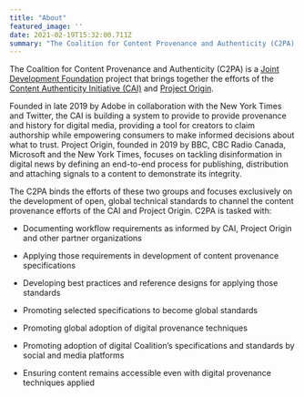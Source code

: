 ```yaml
---
title: "About"
featured_image: ''
date: 2021-02-19T15:32:00.711Z
summary: "The Coalition for Content Provenance and Authenticity (C2PA) is a [Joint Development Foundation](https://www.jointdevelopment.org/) project that brings together the efforts of the [Content Authenticity Initiative (CAI)](https://contentauthenticity.org/) and [Project Origin](https://www.originproject.info/)."
---
```

The Coalition for Content Provenance and Authenticity (C2PA) is a [Joint Development Foundation](https://www.jointdevelopment.org/) project that brings together the efforts of the [Content Authenticity Initiative (CAI)](https://contentauthenticity.org/) and [Project Origin](https://www.originproject.info/). 

Founded in late 2019 by Adobe in collaboration with the New York Times and Twitter, the CAI is building a system to provide to provide provenance and history for digital media, providing a tool for creators to claim authorship while empowering consumers to make informed decisions about what to trust. Project Origin, founded in 2019 by BBC, CBC Radio Canada, Microsoft and the New York Times, focuses on tackling disinformation in digital news by defining an end-to-end process for publishing, distribution and attaching signals to a content to demonstrate its integrity. 

The C2PA binds the efforts of these two groups and focuses exclusively on the development of open, global technical standards to channel the content provenance efforts of the CAI and Project Origin. C2PA is tasked with:

- Documenting workflow requirements as informed by CAI, Project Origin and other partner organizations

- Applying those requirements in development of content provenance specifications

- Developing best practices and reference designs for applying those standards

- Promoting selected specifications to become global standards

- Promoting global adoption of digital provenance techniques 

- Promoting adoption of digital Coalition’s specifications and standards by social and media platforms

- Ensuring content remains accessible even with digital provenance techniques applied


